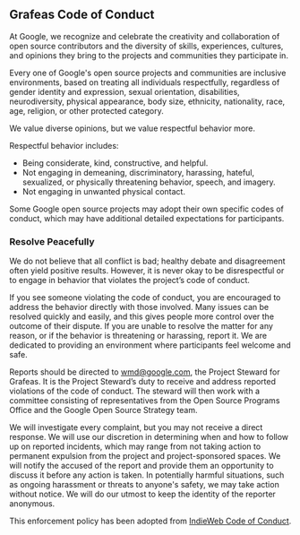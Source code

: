 ## Grafeas Code of Conduct

At Google, we recognize and celebrate the creativity and collaboration of open source contributors and the diversity of skills, experiences, cultures, and opinions they bring to the projects and communities they participate in.

Every one of Google's open source projects and communities are inclusive environments, based on treating all individuals respectfully, regardless of gender identity and expression, sexual orientation, disabilities, neurodiversity, physical appearance, body size, ethnicity, nationality, race, age, religion, or other protected category.

We value diverse opinions, but we value respectful behavior more.

Respectful behavior includes:
* Being considerate, kind, constructive, and helpful.
* Not engaging in demeaning, discriminatory, harassing, hateful, sexualized, or physically threatening behavior, speech, and imagery.
* Not engaging in unwanted physical contact.

Some Google open source projects may adopt their own specific codes of conduct, which may have additional detailed expectations for participants.

### Resolve Peacefully

We do not believe that all conflict is bad; healthy debate and disagreement often yield positive results.  However, it is never okay to be disrespectful or to engage in behavior that violates the project’s code of conduct.

If you see someone violating the code of conduct, you are encouraged to address the behavior directly with those involved.  Many issues can be resolved quickly and easily, and this gives people more control over the outcome of their dispute.  If you are unable to resolve the matter for any reason, or if the behavior is threatening or harassing, report it.  We are dedicated to providing an environment where participants feel welcome and safe.

Reports should be directed to wmd@google.com, the Project Steward for Grafeas.  It is the Project Steward’s duty to receive and address reported violations of the code of conduct. The steward will then work with a committee consisting of representatives from the Open Source Programs Office and the Google Open Source Strategy team.

We will investigate every complaint, but you may not receive a direct response.  We will use our discretion in determining when and how to follow up on reported incidents, which may range from not taking action to permanent expulsion from the project and project-sponsored spaces.  We will notify the accused of the report and provide them an opportunity to discuss it before any action is taken. In potentially harmful situations, such as ongoing harassment or threats to anyone's safety, we may take action without notice.  We will do our utmost to keep the identity of the reporter anonymous.


This enforcement policy has been adopted from [IndieWeb Code of Conduct](https://indieweb.org/code-of-conduct).


